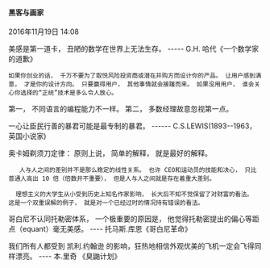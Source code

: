 
#### 黑客与画家

2016年11月19日
14:08


美感是第一道卡， 丑陋的数学在世界上无法生存。 
	                            -----  G.H. 哈代《一个数学家的道歉》

    如果你创业的话， 千万不要为了取悦风险投资商或潜在并购方而设计你的产品。 让用户感到满意， 才是你的设计方向。 只要赢得用户， 其他事情就会接踵而来。 如果没用用户， 谁会关心你选择的“正统”技术是多么令人放心。 

第一， 不同语言的编程能力不一样。 第二， 多数经理故意忽视第一点。 

一心让臣民行善的暴君可能是最专制的暴君。 
	            ------ C.S.LEWIS(1893--1963， 英国小说家)

奥卡姆剃须刀定律： 原则上说， 简单的解释， 就是最好的解释。 

       人与人之间的差别并不是那么稳定的线性关系。 也许 CEO和运动员的技能和决心， 只比普通人高出 10 倍（倍数并不重要）， 但是人与人之间就是存在着重大差别。 

      理想主义的大学生从小受到历史上知名作家影响， 长大后不知不觉保留了对财富的看法。 这是一个双重误解的例子， 就是对一个已经过时的情况持有错误的看法。 

哥白尼不认同托勒密体系， 一个极重要的原因是， 他觉得托勒密提出的偏心等距点（equant）毫无美感。 	                             		                                                                                                                           ---- 托马斯.库恩《哥白尼革命》

我们所有人都受到 凯利.约翰逊 的影响，狂热地相信外观优美的飞机一定会飞得同样漂亮。 			                                                                                                                          ---- 本.里奇 《臭鼬计划》
